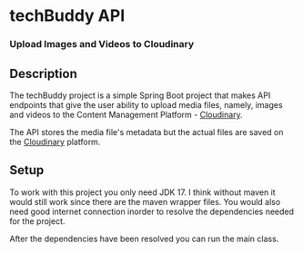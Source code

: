 # techBuddy API
### Upload Images and Videos to Cloudinary

## Description
The techBuddy project is a simple Spring Boot project that makes API endpoints that give the user ability 
to upload media files, namely, images and videos to the Content Management Platform - [Cloudinary](https://www.cloudinary.com).

The API stores the media file's metadata but the actual files are saved on the [Cloudinary](https://www.cloudinary.com) platform.

## Setup
To work with this project you only need JDK 17. I think without maven it would still work since there are
the maven wrapper files. You would also need good internet connection inorder to resolve the dependencies
needed for the project.

After the dependencies have been resolved you can run the main class.

